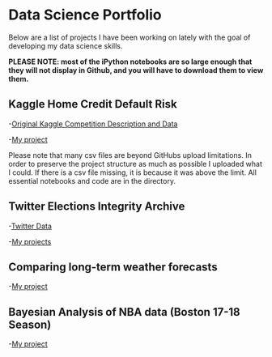 # Data Science Portfolio

Below are a list of projects I have been working on lately with the goal of developing my data science skills. 

__PLEASE NOTE: most of the iPython notebooks are so large enough that they will not display in Github, and you will have to download them to view them.__

## Kaggle Home Credit Default Risk

-[Original Kaggle Competition Description and Data](https://www.kaggle.com/c/home-credit-default-risk)

-[My project](Kaggle_Home_Credit_Default_Risk/) 

Please note that many csv files are beyond GitHubs upload limitations. In order to preserve the project structure as much as possible I uploaded what I could. If there is a csv file missing, it is because it was above the limit. All essential notebooks and code are in the directory.

## Twitter Elections Integrity Archive

-[Twitter Data](https://about.twitter.com/en_us/values/elections-integrity.html#data)

-[My projects](Twitter_Elections_Integrity_Archive/)

## Comparing long-term weather forecasts

-[My project](Comparing_long-term_weather_forecasts/) 

## Bayesian Analysis of NBA data (Boston 17-18 Season)

-[My project](Bayesian_NBA_Analysis/) 
